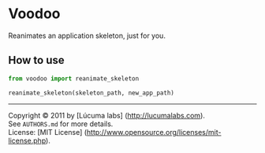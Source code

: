 
# Voodoo

Reanimates an application skeleton, just for you.


## How to use

```python
from voodoo import reanimate_skeleton

reanimate_skeleton(skeleton_path, new_app_path)
```

---------------------------------------
Copyright © 2011 by [Lúcuma labs] (http://lucumalabs.com).  
See `AUTHORS.md` for more details.  
License: [MIT License] (http://www.opensource.org/licenses/mit-license.php).
